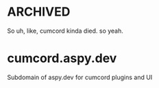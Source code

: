 # ARCHIVED
  So uh, like, cumcord kinda died. so yeah.

# cumcord.aspy.dev
Subdomain of aspy.dev for cumcord plugins and UI
